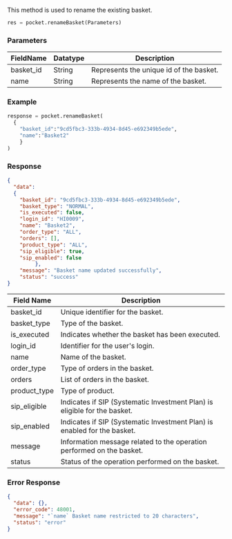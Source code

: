 <!-- ## Rename Basket -->
This method is used to rename the existing basket.

```python
res = pocket.renameBasket(Parameters)
```

### Parameters
| FieldName  | Datatype | Description                                    |
|------------|----------|------------------------------------------------|
| basket_id  | String   | Represents the unique id of the basket.       |
| name       | String   | Represents the name of the basket.            |


### Example
```python
response = pocket.renameBasket(
  {
    "basket_id":"9cd5fbc3-333b-4934-8d45-e692349b5ede",
    "name":"Basket2"
    }
)
```

### Response
```json
{
  "data": 
  {
    "basket_id": "9cd5fbc3-333b-4934-8d45-e692349b5ede",
    "basket_type": "NORMAL",
    "is_executed": false,
    "login_id": "HI0009",
    "name": "Basket2",
    "order_type": "ALL",
    "orders": [],
    "product_type": "ALL",
    "sip_eligible": true,
    "sip_enabled": false
         },
    "message": "Basket name updated successfully", 
    "status": "success"
}
```

| Field Name   | Description                                                                                      |
|--------------|--------------------------------------------------------------------------------------------------|
| basket_id    | Unique identifier for the basket.                                                                 |
| basket_type  | Type of the basket.                                                                              |
| is_executed  | Indicates whether the basket has been executed.                                                   |
| login_id     | Identifier for the user's login.                                                                  |
| name         | Name of the basket.                                                                               |
| order_type   | Type of orders in the basket.                                                                     |
| orders       | List of orders in the basket.                                                                     |
| product_type | Type of product.                                                                                  |
| sip_eligible | Indicates if SIP (Systematic Investment Plan) is eligible for the basket.                         |
| sip_enabled  | Indicates if SIP (Systematic Investment Plan) is enabled for the basket.                          |
| message      | Information message related to the operation performed on the basket.                              |
| status       | Status of the operation performed on the basket.                                                   |


### Error Response
```json
{
  "data": {},
  "error_code": 48001,
  "message": "`name` Basket name restricted to 20 characters",
  "status": "error"
}
```